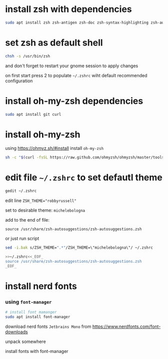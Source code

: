 # install zsh with dependencies

```bash
sudo apt install zsh zsh-antigen zsh-doc zsh-syntax-highlighting zsh-autosuggestions
```

# set zsh as default shell

```bash
chsh -s /usr/bin/zsh
```

and don't forget to restart your gnome session to apply changes

on first start press 2
to populate `~/.zshrc` wiht default recommended configuration


# install oh-my-zsh dependencies

```bash
sudo apt install git curl
```

# install oh-my-zsh

using https://ohmyz.sh/#install install `oh-my-zsh`

```bash
sh -c "$(curl -fsSL https://raw.github.com/ohmyzsh/ohmyzsh/master/tools/install.sh)"
```

# edit file `~/.zshrc` to set defautl theme

```bash
gedit ~/.zshrc
```

edit line `ZSH_THEME="robbyrussell"`

set to desirable theme: `michelebologna`

add to the end of file:
```
source /usr/share/zsh-autosuggestions/zsh-autosuggestions.zsh
```

or just run script

```bash
sed -i.bak s/ZSH_THEME=".*"/ZSH_THEME=\"michelebologna\"/ ~/.zshrc

>>~/.zshrc<<_EOF_
source /usr/share/zsh-autosuggestions/zsh-autosuggestions.zsh
_EOF_
```

# install nerd fonts

###  using `font-manager`

```bash
# install font mamanger
sudo apt install font-manager
```

download nerd fonts `Jetbrains Mono` from https://www.nerdfonts.com/font-downloads

unpack somewhere

install fonts with font-manager

